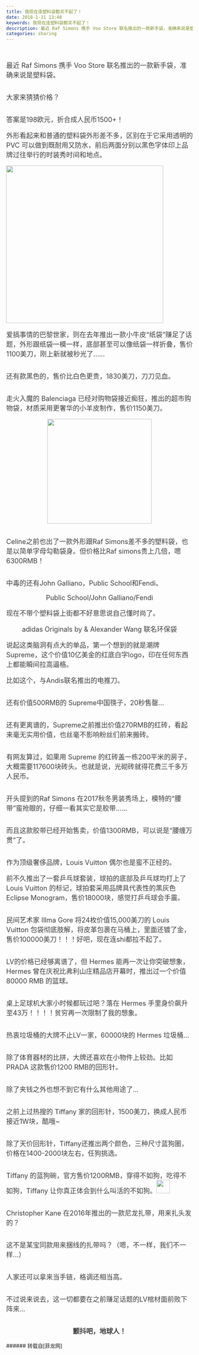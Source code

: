 ```yaml
---
title: 我现在连塑料袋都买不起了！
date: 2018-1-31 13:48
keywords: 我现在连塑料袋都买不起了！
description: 最近 Raf Simons 携手 Voo Store 联名推出的一款新手袋，准确来说是塑料袋。大家来猜猜价格？答案是198欧元，折合成人民币1500+！外形看起来和普通的塑料袋外形差不多，区别在于它采用透明的 PVC 可以做到既耐用又防水，前后两面分别以黑色字体印上品牌过往举行的时装秀时间和地点。爱搞事情的巴黎世家，则在去年推出一款小牛皮“纸袋”赚足了话题，外形跟纸袋一模一样，底部甚至可以像纸袋一样折叠，售价1100美刀，刚上新就被秒光了......还有款黑色的，售价比白色更贵，1830美刀，刀刀见血。走火入魔的 Balenciaga 已经对购物袋接近痴狂，推出的超市购物袋，材质采用更奢华的小羊皮制作，售价1150美刀。Celine之前也出了一款外形跟Raf Simons差不多的塑料袋，也是以简单字母勾勒袋身。但价格比Raf simons贵上几倍，嗯6300RMB！中毒的还有John Galliano，Public School和Fendi。Public School/John Galliano/Fendi现在不带个塑料袋上街都不好意思说自己懂时尚了。adidas Originals by & Alexander Wang 联名环保袋说起这类脑洞有点大的单品，第一个想到的就是潮牌Supreme，这个价值10亿美金的红底白字logo，印在任何东西上都能瞬间拉高逼格。比如这个，与Andis联名推出的电推刀。还有价值500RMB的 Supreme中国筷子，20秒售罄...还有更离谱的，Supreme之前推出价值270RMB的红砖，看起来毫无实用价值，也丝毫不影响粉丝们前来搬砖。有网友算过，如果用 Supreme 的红砖盖一栋200平米的房子，大概需要117600块砖头。也就是说，光砌砖就得花费三千多万人民币。开头提到的Raf Simons 在2017秋冬男装秀场上，模特的“腰带”蛮抢眼的，仔细一看其实它是胶带......而且这款胶带已经开始售卖，价值1300RMB，可以说是“腰缠万贯”了。作为顶级奢侈品牌，Louis Vuitton 偶尔也是蛮不正经的。前不久推出了一套乒乓球套装，球拍的底部及乒乓球均打上了 Louis Vuitton 的标记，球拍套采用品牌具代表性的黑灰色 Eclipse Monogram，售价18000块，感觉打乒乓球会手震。民间艺术家 Illma Gore 将24枚价值15,000美刀的 Louis Vuitton 包袋彻底肢解，将皮革包裹在马桶上，里面还镀了金，售价100000美刀！！！好吧，现在连shi都拉不起了。LV的价格已经够离谱了，但 Hermes 能再一次让你突破想象，Hermes 曾在庆祝比弗利山庄精品店开幕时，推出过一个价值 80000 RMB 的篮球。桌上足球机大家小时候都玩过吧？落在 Hermes 手里身价飙升至43万！！！！贫穷再一次限制了我的想象。热衷垃圾桶的大牌不止LV一家，60000块的 Hermes 垃圾桶...除了体育器材的比拼，大牌还喜欢在小物件上较劲。比如 PRADA 这款售价1200 RMB的回形针。除了夹钱之外也想不到它有什么其他用途了...之前上过热搜的 Tiffany 家的回形针，1500美刀，换成人民币接近1W块，酷哦~除了天价回形针，Tiffany还推出两个颜色，三种尺寸蓝狗圈，价格在1400-2000块左右，任狗挑选。Tiffany 的蓝狗碗，官方售价1200RMB，穿得不如狗，吃得不如狗，Tiffany 让你真正体会到什么叫活的不如狗。Christopher Kane 在2016年推出的一款尼龙扎带，用来扎头发的？这不是某宝同款用来捆线的扎带吗？（嗯，不一样，我们不一样...）人家还可以拿来当手链，格调还相当高。不过说来说去，这一切都要在之前赚足话题的LV棺材面前败下阵来... 颤抖吧，地球人！
categories: sharing
---
```

<td class="t_f" id="postmessage_1127371">

<br/>
<br/>
<div align="left"><font style="color:rgb(62, 62, 62)"><font face="-apple-system-font, &amp;quot"><font style="font-size:18px">最近 Raf Simons 携手 Voo Store 联名推出的一款新手袋，准确来说是塑料袋。<br/>
</font></font></font></div><br/>
<div align="left"><font style="color:rgb(62, 62, 62)"><font face="-apple-system-font, &amp;quot"><font style="font-size:18px"><img alt="" border="0" class="zoom" data-cf-modified-d5aca75c9288f9a19aaf9ea0-="" file="https://mmbiz.qpic.cn/mmbiz_jpg/1SSBJbwTE2ScsVQCoS3orc0uvH1bu9DMicIyrsfbzEUNemVPrWeYPMicKxucOkFULBQiclpXrIG9U3uCdTyCFCECw/640" id="aimg_QcmXF" lazyloadthumb="1" onclick="" onmouseover="" src="https://mmbiz.qpic.cn/mmbiz_jpg/1SSBJbwTE2ScsVQCoS3orc0uvH1bu9DMicIyrsfbzEUNemVPrWeYPMicKxucOkFULBQiclpXrIG9U3uCdTyCFCECw/640"/></font></font></font></div><br/>
<div align="left"><font style="color:rgb(62, 62, 62)"><font face="-apple-system-font, &amp;quot"><font style="font-size:18px">大家来猜猜价格？</font></font></font></div><br/>
<div align="left"><font style="color:rgb(62, 62, 62)"><font face="-apple-system-font, &amp;quot"><font style="font-size:18px"><img alt="" border="0" class="zoom" data-cf-modified-d5aca75c9288f9a19aaf9ea0-="" file="https://mmbiz.qpic.cn/mmbiz_jpg/1SSBJbwTE2ScsVQCoS3orc0uvH1bu9DMyWCHEG8TPJiakIcP83G0MTibucGNMJdq5SxxO4xnBl9AmLH46icEowiaKw/640" id="aimg_ZY5py" lazyloadthumb="1" onclick="" onmouseover="" src="https://mmbiz.qpic.cn/mmbiz_jpg/1SSBJbwTE2ScsVQCoS3orc0uvH1bu9DMyWCHEG8TPJiakIcP83G0MTibucGNMJdq5SxxO4xnBl9AmLH46icEowiaKw/640"/></font></font></font></div><br/>
<div align="left"><font style="color:rgb(62, 62, 62)"><font face="-apple-system-font, &amp;quot"><font style="font-size:18px">答案是198欧元，折合成人民币1500+！</font></font></font></div><br/>
<div align="left"><font style="color:rgb(62, 62, 62)"><font face="-apple-system-font, &amp;quot"><font style="font-size:18px">外形看起来和普通的塑料袋外形差不多，区别在于它采用透明的 PVC 可以做到既耐用又防水，前后两面分别以黑色字体印上品牌过往举行的时装秀时间和地点。</font></font></font></div><br/>
<div align="left"><font style="color:rgb(62, 62, 62)"><font face="-apple-system-font, &amp;quot"><font style="font-size:18px"><img alt="" border="0" class="zoom" data-cf-modified-d5aca75c9288f9a19aaf9ea0-="" file="https://mmbiz.qpic.cn/mmbiz_jpg/1SSBJbwTE2ScsVQCoS3orc0uvH1bu9DMzDBXhY585brEUY1kTibLcFXJyyLcSQ01Z04yScO2jmRQEqxs1RzMib8g/640" height="424" id="aimg_mAYXk" onclick="" onmouseover="" src="https://mmbiz.qpic.cn/mmbiz_jpg/1SSBJbwTE2ScsVQCoS3orc0uvH1bu9DMzDBXhY585brEUY1kTibLcFXJyyLcSQ01Z04yScO2jmRQEqxs1RzMib8g/640"/></font></font></font></div><br/>
<div align="left"><font style="color:rgb(62, 62, 62)"><font face="-apple-system-font, &amp;quot"><font style="font-size:18px">爱搞事情的巴黎世家，则在去年推出一款小牛皮“纸袋”赚足了话题，外形跟纸袋一模一样，底部甚至可以像纸袋一样折叠，售价1100美刀，刚上新就被秒光了......</font></font></font></div><br/>
<div align="left"><font style="color:rgb(62, 62, 62)"><font face="-apple-system-font, &amp;quot"><font style="font-size:18px"><img alt="" border="0" class="zoom" data-cf-modified-d5aca75c9288f9a19aaf9ea0-="" file="https://mmbiz.qpic.cn/mmbiz_jpg/FrhO7DqkzIgdllVlTsCbyfDY04jmiazZZTQ3x4pOQdAPtGGWZ6GWLuI8BU4cOibRYH5GrqeChludFIQfmPmezZlQ/640" id="aimg_rEH2W" lazyloadthumb="1" onclick="" onmouseover="" src="https://mmbiz.qpic.cn/mmbiz_jpg/FrhO7DqkzIgdllVlTsCbyfDY04jmiazZZTQ3x4pOQdAPtGGWZ6GWLuI8BU4cOibRYH5GrqeChludFIQfmPmezZlQ/640"/></font></font></font></div><br/>
<div align="left"><font style="color:rgb(62, 62, 62)"><font face="-apple-system-font, &amp;quot"><font style="font-size:18px">还有款黑色的，售价比白色更贵，1830美刀，刀刀见血。</font></font></font></div><br/>
<div align="center"><font style="color:rgb(62, 62, 62)"><font face="-apple-system-font, &amp;quot"><font style="font-size:18px"><img alt="" border="0" class="zoom" data-cf-modified-d5aca75c9288f9a19aaf9ea0-="" file="https://mmbiz.qpic.cn/mmbiz_jpg/FrhO7DqkzIh8F7kKz3x2f29qvq64BVN7ibgBiaicKyRs3uicVFlPhtKOH0qISZibTZuTDbvEHCNDaV6nxe5XeB2c0SA/640" id="aimg_Unlnz" lazyloadthumb="1" onclick="" onmouseover="" src="https://mmbiz.qpic.cn/mmbiz_jpg/FrhO7DqkzIh8F7kKz3x2f29qvq64BVN7ibgBiaicKyRs3uicVFlPhtKOH0qISZibTZuTDbvEHCNDaV6nxe5XeB2c0SA/640"/></font></font></font></div><br/>
<div align="left"><font style="color:rgb(62, 62, 62)"><font face="-apple-system-font, &amp;quot"><font style="font-size:18px">走火入魔的 Balenciaga 已经对购物袋接近痴狂，推出的超市购物袋，材质采用更奢华的小羊皮制作，售价1150美刀。</font></font></font></div><br/>
<div align="center"><font style="color:rgb(62, 62, 62)"><font face="-apple-system-font, &amp;quot"><font style="font-size:18px"><img alt="" border="0" class="zoom" data-cf-modified-d5aca75c9288f9a19aaf9ea0-="" file="https://mmbiz.qpic.cn/mmbiz_jpg/1SSBJbwTE2ScsVQCoS3orc0uvH1bu9DMEV6V8mVib0FdMprpOszz8qNUIyibkibVvFxNrMNGYCzcZMSDtRIzAT9jA/640" height="282" id="aimg_fV2zp" onclick="" onmouseover="" src="https://mmbiz.qpic.cn/mmbiz_jpg/1SSBJbwTE2ScsVQCoS3orc0uvH1bu9DMEV6V8mVib0FdMprpOszz8qNUIyibkibVvFxNrMNGYCzcZMSDtRIzAT9jA/640"/></font></font></font></div><br/>
<div align="left"><font style="color:rgb(62, 62, 62)"><font face="-apple-system-font, &amp;quot"><font style="font-size:18px"><img alt="" border="0" class="zoom" data-cf-modified-d5aca75c9288f9a19aaf9ea0-="" file="https://mmbiz.qpic.cn/mmbiz_jpg/1SSBJbwTE2ScsVQCoS3orc0uvH1bu9DMcE6ReIRZk3fiaeD7cbvjInZtMTtRcZUhS8vJD5suMTTty8SLqxexkrQ/640" id="aimg_t4hFn" lazyloadthumb="1" onclick="" onmouseover="" src="https://mmbiz.qpic.cn/mmbiz_jpg/1SSBJbwTE2ScsVQCoS3orc0uvH1bu9DMcE6ReIRZk3fiaeD7cbvjInZtMTtRcZUhS8vJD5suMTTty8SLqxexkrQ/640"/></font></font></font></div><br/>
<div align="left"><font style="color:rgb(62, 62, 62)"><font face="-apple-system-font, &amp;quot"><font style="font-size:18px">Celine之前也出了一款外形跟Raf Simons差不多的塑料袋，也是以简单字母勾勒袋身。但价格比Raf simons贵上几倍，嗯6300RMB！</font></font></font></div><br/>
<div align="left"><font style="color:rgb(62, 62, 62)"><font face="-apple-system-font, &amp;quot"><font style="font-size:18px"><img alt="" border="0" class="zoom" data-cf-modified-d5aca75c9288f9a19aaf9ea0-="" file="https://mmbiz.qpic.cn/mmbiz_jpg/FrhO7DqkzIh8F7kKz3x2f29qvq64BVN7MwkHzXibdy56sB2YeQlgibAAtHRlbZY8D6cpeVHs6gMOBAxZGZeYQuBA/0?wx_fmt=jpeg" id="aimg_v303C" lazyloadthumb="1" onclick="" onmouseover="" src="https://mmbiz.qpic.cn/mmbiz_jpg/FrhO7DqkzIh8F7kKz3x2f29qvq64BVN7MwkHzXibdy56sB2YeQlgibAAtHRlbZY8D6cpeVHs6gMOBAxZGZeYQuBA/0?wx_fmt=jpeg"/></font></font></font></div><br/>
<div align="left"><font style="color:rgb(62, 62, 62)"><font face="-apple-system-font, &amp;quot"><font style="font-size:18px">中毒的还有John Galliano，Public School和Fendi。</font></font></font></div><br/>
<div align="left"><font style="color:rgb(62, 62, 62)"><font face="-apple-system-font, &amp;quot"><font style="font-size:18px"><img alt="" border="0" class="zoom" data-cf-modified-d5aca75c9288f9a19aaf9ea0-="" file="https://mmbiz.qpic.cn/mmbiz_jpg/FrhO7DqkzIjoEqQSwGOE9QGaPiaJFuGLxWowrA1ANVaiboPJjWCF7F0GQSOJjmnWt0MsLZl55VmrGwibsOdFHnpEg/640" id="aimg_d7OZa" lazyloadthumb="1" onclick="" onmouseover="" src="https://mmbiz.qpic.cn/mmbiz_jpg/FrhO7DqkzIjoEqQSwGOE9QGaPiaJFuGLxWowrA1ANVaiboPJjWCF7F0GQSOJjmnWt0MsLZl55VmrGwibsOdFHnpEg/640"/></font></font></font></div><div align="center"><font style="color:rgb(62, 62, 62)"><font face="-apple-system-font, &amp;quot"><font style="font-size:18px">Public School/John Galliano/Fendi</font></font></font></div><br/>
<div align="left"><font style="color:rgb(62, 62, 62)"><font face="-apple-system-font, &amp;quot"><font style="font-size:18px">现在不带个塑料袋上街都不好意思说自己懂时尚了。</font></font></font></div><br/>
<div align="left"><font style="color:rgb(62, 62, 62)"><font face="-apple-system-font, &amp;quot"><font style="font-size:18px"><img alt="" border="0" class="zoom" data-cf-modified-d5aca75c9288f9a19aaf9ea0-="" file="https://mmbiz.qpic.cn/mmbiz_jpg/1SSBJbwTE2ScsVQCoS3orc0uvH1bu9DMNW9bicKYuU7naLwEf73TKDl6ssPtNB7BWzOuATahP4T4RUsPjpQrodg/640" id="aimg_G45sP" lazyloadthumb="1" onclick="" onmouseover="" src="https://mmbiz.qpic.cn/mmbiz_jpg/1SSBJbwTE2ScsVQCoS3orc0uvH1bu9DMNW9bicKYuU7naLwEf73TKDl6ssPtNB7BWzOuATahP4T4RUsPjpQrodg/640"/></font></font></font></div><div align="left"><font style="color:rgb(62, 62, 62)"><font face="-apple-system-font, &amp;quot"><font style="font-size:18px"><img alt="" border="0" class="zoom" data-cf-modified-d5aca75c9288f9a19aaf9ea0-="" file="https://mmbiz.qpic.cn/mmbiz_jpg/1SSBJbwTE2ScsVQCoS3orc0uvH1bu9DMZpVia47Fs2OTicIrU0u1gL1NQfEVVKYpqCKoZdKIM8MF1LAj45WpkibVA/640" id="aimg_sM8p6" lazyloadthumb="1" onclick="" onmouseover="" src="https://mmbiz.qpic.cn/mmbiz_jpg/1SSBJbwTE2ScsVQCoS3orc0uvH1bu9DMZpVia47Fs2OTicIrU0u1gL1NQfEVVKYpqCKoZdKIM8MF1LAj45WpkibVA/640"/></font></font></font></div><div align="center"><font style="color:rgb(62, 62, 62)"><font face="-apple-system-font, &amp;quot"><font style="font-size:18px">adidas Originals by &amp; Alexander Wang 联名环保袋</font></font></font></div><br/>
<div align="left"><font style="color:rgb(62, 62, 62)"><font face="-apple-system-font, &amp;quot"><font style="font-size:18px">说起这类脑洞有点大的单品，第一个想到的就是潮牌Supreme，这个价值10亿美金的红底白字logo，印在任何东西上都能瞬间拉高逼格。</font></font></font></div><br/>
<div align="left"><font style="color:rgb(62, 62, 62)"><font face="-apple-system-font, &amp;quot"><font style="font-size:18px">比如这个，与Andis联名推出的电推刀。</font></font></font></div><br/>
<div align="left"><font style="color:rgb(62, 62, 62)"><font face="-apple-system-font, &amp;quot"><font style="font-size:18px"><img alt="" border="0" class="zoom" data-cf-modified-d5aca75c9288f9a19aaf9ea0-="" file="https://mmbiz.qpic.cn/mmbiz_jpg/FrhO7DqkzIgdllVlTsCbyfDY04jmiazZZJ89PB6ic0l1wMqNKP9icVf0sCLR8flOUmyNRuibLeKEicdRWh3JYZR0F4w/640" id="aimg_tdFqi" lazyloadthumb="1" onclick="" onmouseover="" src="https://mmbiz.qpic.cn/mmbiz_jpg/FrhO7DqkzIgdllVlTsCbyfDY04jmiazZZJ89PB6ic0l1wMqNKP9icVf0sCLR8flOUmyNRuibLeKEicdRWh3JYZR0F4w/640"/></font></font></font></div><br/>
<div align="left"><font style="color:rgb(62, 62, 62)"><font face="-apple-system-font, &amp;quot"><font style="font-size:18px">还有价值500RMB的 Supreme中国筷子，20秒售罄...</font></font></font></div><br/>
<div align="center"><font style="color:rgb(62, 62, 62)"><font face="-apple-system-font, &amp;quot"><font style="font-size:18px"><img alt="" border="0" class="zoom" data-cf-modified-d5aca75c9288f9a19aaf9ea0-="" file="https://mmbiz.qpic.cn/mmbiz_jpg/FrhO7DqkzIgdllVlTsCbyfDY04jmiazZZT2jIcpA8cRLwUY6ylj9yTssJ2wE8hSJB0TrJO0dABMTZsJ1MxMcYIw/640" id="aimg_kynyB" lazyloadthumb="1" onclick="" onmouseover="" src="https://mmbiz.qpic.cn/mmbiz_jpg/FrhO7DqkzIgdllVlTsCbyfDY04jmiazZZT2jIcpA8cRLwUY6ylj9yTssJ2wE8hSJB0TrJO0dABMTZsJ1MxMcYIw/640"/></font></font></font></div><br/>
<div align="left"><font style="color:rgb(62, 62, 62)"><font face="-apple-system-font, &amp;quot"><font style="font-size:18px">还有更离谱的，Supreme之前推出价值270RMB的红砖，看起来毫无实用价值，也丝毫不影响粉丝们前来搬砖。</font></font></font></div><br/>
<div align="left"><font style="color:rgb(62, 62, 62)"><font face="-apple-system-font, &amp;quot"><font style="font-size:18px"><img alt="" border="0" class="zoom" data-cf-modified-d5aca75c9288f9a19aaf9ea0-="" file="https://mmbiz.qpic.cn/mmbiz_jpg/FrhO7DqkzIjoEqQSwGOE9QGaPiaJFuGLxice63I8GNuQjibpBw8uxZLZ0as5EQNI1135Kjk0V7sAXecoOUhy2QiaGw/640" id="aimg_rtbh7" lazyloadthumb="1" onclick="" onmouseover="" src="https://mmbiz.qpic.cn/mmbiz_jpg/FrhO7DqkzIjoEqQSwGOE9QGaPiaJFuGLxice63I8GNuQjibpBw8uxZLZ0as5EQNI1135Kjk0V7sAXecoOUhy2QiaGw/640"/></font></font></font></div><br/>
<div align="left"><font style="color:rgb(62, 62, 62)"><font face="-apple-system-font, &amp;quot"><font style="font-size:18px">有网友算过，如果用 Supreme 的红砖盖一栋200平米的房子，大概需要117600块砖头。也就是说，光砌砖就得花费三千多万人民币。</font></font></font></div><br/>
<div align="left"><font style="color:rgb(62, 62, 62)"><font face="-apple-system-font, &amp;quot"><font style="font-size:18px"><img alt="" border="0" class="zoom" data-cf-modified-d5aca75c9288f9a19aaf9ea0-="" file="https://mmbiz.qpic.cn/mmbiz_gif/1SSBJbwTE2ScsVQCoS3orc0uvH1bu9DMQ7FVShnn4HQjoJY3PZptIQc8ta6OhV4GMGS9GeSHT4flMwDlia6Vcuw/640" id="aimg_XP99R" lazyloadthumb="1" onclick="" onmouseover="" src="https://mmbiz.qpic.cn/mmbiz_gif/1SSBJbwTE2ScsVQCoS3orc0uvH1bu9DMQ7FVShnn4HQjoJY3PZptIQc8ta6OhV4GMGS9GeSHT4flMwDlia6Vcuw/640"/></font></font></font></div><br/>
<div align="left"><font style="color:rgb(62, 62, 62)"><font face="-apple-system-font, &amp;quot"><font style="font-size:18px">开头提到的Raf Simons 在2017秋冬男装秀场上，模特的“腰带”蛮抢眼的，仔细一看其实它是胶带......</font></font></font></div><br/>
<div align="left"><font style="color:rgb(62, 62, 62)"><font face="-apple-system-font, &amp;quot"><font style="font-size:18px"><img alt="" border="0" class="zoom" data-cf-modified-d5aca75c9288f9a19aaf9ea0-="" file="https://mmbiz.qpic.cn/mmbiz_jpg/FrhO7DqkzIjoEqQSwGOE9QGaPiaJFuGLxQ9pzRNS6RX3k0p6D1XC44vhXTziaaDr1MhT2wtvzftTzBPCYjtEHCwA/640" id="aimg_vR8Ut" lazyloadthumb="1" onclick="" onmouseover="" src="https://mmbiz.qpic.cn/mmbiz_jpg/FrhO7DqkzIjoEqQSwGOE9QGaPiaJFuGLxQ9pzRNS6RX3k0p6D1XC44vhXTziaaDr1MhT2wtvzftTzBPCYjtEHCwA/640"/></font></font></font></div><div align="left"><font style="color:rgb(62, 62, 62)"><font face="-apple-system-font, &amp;quot"><font style="font-size:18px"><img alt="" border="0" class="zoom" data-cf-modified-d5aca75c9288f9a19aaf9ea0-="" file="https://mmbiz.qpic.cn/mmbiz_jpg/FrhO7DqkzIjoEqQSwGOE9QGaPiaJFuGLxiacQCoWC0rI2WcBD1xBRGr2ruYuf57jBrHNvveIQxPKeA5wb74Dsmhw/640" id="aimg_InN7N" lazyloadthumb="1" onclick="" onmouseover="" src="https://mmbiz.qpic.cn/mmbiz_jpg/FrhO7DqkzIjoEqQSwGOE9QGaPiaJFuGLxiacQCoWC0rI2WcBD1xBRGr2ruYuf57jBrHNvveIQxPKeA5wb74Dsmhw/640"/></font></font></font></div><br/>
<div align="left"><font style="color:rgb(62, 62, 62)"><font face="-apple-system-font, &amp;quot"><font style="font-size:18px">而且这款胶带已经开始售卖，价值1300RMB，可以说是“腰缠万贯”了。</font></font></font></div><br/>
<div align="center"><font style="color:rgb(62, 62, 62)"><font face="-apple-system-font, &amp;quot"><font style="font-size:18px"><img alt="" border="0" class="zoom" data-cf-modified-d5aca75c9288f9a19aaf9ea0-="" file="https://mmbiz.qpic.cn/mmbiz_jpg/FrhO7DqkzIjoEqQSwGOE9QGaPiaJFuGLxm8TfGk70eEOuYyABThbSjvNB1dlC5hr68iaagsPzWt4Pk1z2Bic6egcQ/640" id="aimg_qGI7n" lazyloadthumb="1" onclick="" onmouseover="" src="https://mmbiz.qpic.cn/mmbiz_jpg/FrhO7DqkzIjoEqQSwGOE9QGaPiaJFuGLxm8TfGk70eEOuYyABThbSjvNB1dlC5hr68iaagsPzWt4Pk1z2Bic6egcQ/640"/></font></font></font></div><br/>
<div align="left"><font style="color:rgb(62, 62, 62)"><font face="-apple-system-font, &amp;quot"><font style="font-size:18px">作为顶级奢侈品牌，Louis Vuitton 偶尔也是蛮不正经的。</font></font></font></div><br/>
<div align="left"><font style="color:rgb(62, 62, 62)"><font face="-apple-system-font, &amp;quot"><font style="font-size:18px">前不久推出了一套乒乓球套装，球拍的底部及乒乓球均打上了 Louis Vuitton 的标记，球拍套采用品牌具代表性的黑灰色 Eclipse Monogram，售价18000块，感觉打乒乓球会手震。</font></font></font></div><br/>
<div align="left"><font style="color:rgb(62, 62, 62)"><font face="-apple-system-font, &amp;quot"><font style="font-size:18px"><img alt="" border="0" class="zoom" data-cf-modified-d5aca75c9288f9a19aaf9ea0-="" file="https://mmbiz.qpic.cn/mmbiz_jpg/FrhO7DqkzIjoEqQSwGOE9QGaPiaJFuGLxUqjRF1Vsn4MqmwlsJnz4RW8SV4Ak2lcQEXDx3YbZy5qgBrN1LLLm7Q/640" id="aimg_clh69" lazyloadthumb="1" onclick="" onmouseover="" src="https://mmbiz.qpic.cn/mmbiz_jpg/FrhO7DqkzIjoEqQSwGOE9QGaPiaJFuGLxUqjRF1Vsn4MqmwlsJnz4RW8SV4Ak2lcQEXDx3YbZy5qgBrN1LLLm7Q/640"/></font></font></font></div><br/>
<div align="left"><font style="color:rgb(62, 62, 62)"><font face="-apple-system-font, &amp;quot"><font style="font-size:18px">民间艺术家 Illma Gore 将24枚价值15,000美刀的 Louis Vuitton 包袋彻底肢解，将皮革包裹在马桶上，里面还镀了金，售价100000美刀！！！好吧，现在连shi都拉不起了。</font></font></font></div><br/>
<div align="left"><font style="color:rgb(62, 62, 62)"><font face="-apple-system-font, &amp;quot"><font style="font-size:18px"><img alt="" border="0" class="zoom" data-cf-modified-d5aca75c9288f9a19aaf9ea0-="" file="https://mmbiz.qpic.cn/mmbiz_png/FrhO7DqkzIjoEqQSwGOE9QGaPiaJFuGLxoiaFXffeUEibm9cpl8QVXFgl7icqhgEiaDBklmd8WaPYYkgiawDGgM248GQ/640" id="aimg_fF7z5" lazyloadthumb="1" onclick="" onmouseover="" src="https://mmbiz.qpic.cn/mmbiz_png/FrhO7DqkzIjoEqQSwGOE9QGaPiaJFuGLxoiaFXffeUEibm9cpl8QVXFgl7icqhgEiaDBklmd8WaPYYkgiawDGgM248GQ/640"/></font></font></font></div><br/>
<div align="left"><font style="color:rgb(62, 62, 62)"><font face="-apple-system-font, &amp;quot"><font style="font-size:18px">LV的价格已经够离谱了，但 Hermes 能再一次让你突破想象，Hermes 曾在庆祝比弗利山庄精品店开幕时，推出过一个价值 80000 RMB 的篮球。</font></font></font></div><br/>
<div align="left"><font style="color:rgb(62, 62, 62)"><font face="-apple-system-font, &amp;quot"><font style="font-size:18px"><img alt="" border="0" class="zoom" data-cf-modified-d5aca75c9288f9a19aaf9ea0-="" file="https://mmbiz.qpic.cn/mmbiz_jpg/FrhO7DqkzIjoEqQSwGOE9QGaPiaJFuGLx3wATQSkglWiatyezlxUicTqJsdsia8sHUJQLCKWBmo9JXLFxzOty7VJ2g/640" id="aimg_Qkuu1" lazyloadthumb="1" onclick="" onmouseover="" src="https://mmbiz.qpic.cn/mmbiz_jpg/FrhO7DqkzIjoEqQSwGOE9QGaPiaJFuGLx3wATQSkglWiatyezlxUicTqJsdsia8sHUJQLCKWBmo9JXLFxzOty7VJ2g/640"/></font></font></font></div><br/>
<div align="left"><font style="color:rgb(62, 62, 62)"><font face="-apple-system-font, &amp;quot"><font style="font-size:18px">桌上足球机大家小时候都玩过吧？落在 Hermes 手里身价飙升至43万！！！！贫穷再一次限制了我的想象。</font></font></font></div><br/>
<div align="left"><font style="color:rgb(62, 62, 62)"><font face="-apple-system-font, &amp;quot"><font style="font-size:18px"><img alt="" border="0" class="zoom" data-cf-modified-d5aca75c9288f9a19aaf9ea0-="" file="https://mmbiz.qpic.cn/mmbiz_jpg/FrhO7DqkzIjoEqQSwGOE9QGaPiaJFuGLx6l4H0kJiagiaSYOXWXL9W2qRBZRRWCwAJaD5yiatPtMVibPH1sSExDMJnQ/640" id="aimg_EMR66" lazyloadthumb="1" onclick="" onmouseover="" src="https://mmbiz.qpic.cn/mmbiz_jpg/FrhO7DqkzIjoEqQSwGOE9QGaPiaJFuGLx6l4H0kJiagiaSYOXWXL9W2qRBZRRWCwAJaD5yiatPtMVibPH1sSExDMJnQ/640"/></font></font></font></div><br/>
<div align="left"><font style="color:rgb(62, 62, 62)"><font face="-apple-system-font, &amp;quot"><font style="font-size:18px">热衷垃圾桶的大牌不止LV一家，60000块的 Hermes 垃圾桶...</font></font></font></div><br/>
<div align="left"><font style="color:rgb(62, 62, 62)"><font face="-apple-system-font, &amp;quot"><font style="font-size:18px"><img alt="" border="0" class="zoom" data-cf-modified-d5aca75c9288f9a19aaf9ea0-="" file="https://mmbiz.qpic.cn/mmbiz_jpg/FrhO7DqkzIjoEqQSwGOE9QGaPiaJFuGLxbwsTBJat8poW2h4brsfTg8zicnxfOLfCKCavAibPAxu2L76nuczaX4vw/0?wx_fmt=jpeg" id="aimg_R8YA3" lazyloadthumb="1" onclick="" onmouseover="" src="https://mmbiz.qpic.cn/mmbiz_jpg/FrhO7DqkzIjoEqQSwGOE9QGaPiaJFuGLxbwsTBJat8poW2h4brsfTg8zicnxfOLfCKCavAibPAxu2L76nuczaX4vw/0?wx_fmt=jpeg"/></font></font></font></div><br/>
<div align="left"><font style="color:rgb(62, 62, 62)"><font face="-apple-system-font, &amp;quot"><font style="font-size:18px">除了体育器材的比拼，大牌还喜欢在小物件上较劲。比如 PRADA 这款售价1200 RMB的回形针。</font></font></font></div><br/>
<div align="left"><font style="color:rgb(62, 62, 62)"><font face="-apple-system-font, &amp;quot"><font style="font-size:18px"><img alt="" border="0" class="zoom" data-cf-modified-d5aca75c9288f9a19aaf9ea0-="" file="https://mmbiz.qpic.cn/mmbiz_jpg/FrhO7DqkzIjoEqQSwGOE9QGaPiaJFuGLxzKF3icpww6PGjFsghQicHo4qn81ymGNjZFHAtUEM2wiaGYsQcnzmSocgQ/640" id="aimg_jmm45" lazyloadthumb="1" onclick="" onmouseover="" src="https://mmbiz.qpic.cn/mmbiz_jpg/FrhO7DqkzIjoEqQSwGOE9QGaPiaJFuGLxzKF3icpww6PGjFsghQicHo4qn81ymGNjZFHAtUEM2wiaGYsQcnzmSocgQ/640"/></font></font></font></div><br/>
<div align="left"><font style="color:rgb(62, 62, 62)"><font face="-apple-system-font, &amp;quot"><font style="font-size:18px">除了夹钱之外也想不到它有什么其他用途了...</font></font></font></div><br/>
<div align="left"><font style="color:rgb(62, 62, 62)"><font face="-apple-system-font, &amp;quot"><font style="font-size:18px"><img alt="" border="0" class="zoom" data-cf-modified-d5aca75c9288f9a19aaf9ea0-="" file="https://mmbiz.qpic.cn/mmbiz_jpg/FrhO7DqkzIjoEqQSwGOE9QGaPiaJFuGLx1G1aGD3nicN6hU2fEerib5gx8EL2WtyHW9VAlDTpKMTr5hk9j5whz4GQ/640" id="aimg_xjk11" lazyloadthumb="1" onclick="" onmouseover="" src="https://mmbiz.qpic.cn/mmbiz_jpg/FrhO7DqkzIjoEqQSwGOE9QGaPiaJFuGLx1G1aGD3nicN6hU2fEerib5gx8EL2WtyHW9VAlDTpKMTr5hk9j5whz4GQ/640"/></font></font></font></div><br/>
<div align="left"><font style="color:rgb(62, 62, 62)"><font face="-apple-system-font, &amp;quot"><font style="font-size:18px">之前上过热搜的 Tiffany 家的回形针，1500美刀，换成人民币接近1W块，酷哦~</font></font></font></div><br/>
<div align="left"><font style="color:rgb(62, 62, 62)"><font face="-apple-system-font, &amp;quot"><font style="font-size:18px"><img alt="" border="0" class="zoom" data-cf-modified-d5aca75c9288f9a19aaf9ea0-="" file="https://mmbiz.qpic.cn/mmbiz_jpg/FrhO7DqkzIgEVibOePjmmmlKGhkLvRQdBmPicANXFwywhr45DR6sw5XqdLkBJIpe5fJibicp8tSSDVNvGw0uqfj4qg/640" id="aimg_vzWmN" lazyloadthumb="1" onclick="" onmouseover="" src="https://mmbiz.qpic.cn/mmbiz_jpg/FrhO7DqkzIgEVibOePjmmmlKGhkLvRQdBmPicANXFwywhr45DR6sw5XqdLkBJIpe5fJibicp8tSSDVNvGw0uqfj4qg/640"/></font></font></font></div><br/>
<div align="left"><font style="color:rgb(62, 62, 62)"><font face="-apple-system-font, &amp;quot"><font style="font-size:18px">除了天价回形针，Tiffany还推出两个颜色，三种尺寸蓝狗圈，价格在1400-2000块左右，任狗挑选。</font></font></font></div><br/>
<div align="left"><font style="color:rgb(62, 62, 62)"><font face="-apple-system-font, &amp;quot"><font style="font-size:18px"><img alt="" border="0" class="zoom" data-cf-modified-d5aca75c9288f9a19aaf9ea0-="" file="https://mmbiz.qpic.cn/mmbiz_gif/FrhO7DqkzIgEVibOePjmmmlKGhkLvRQdBoRWbbaxE1qTbMrwPjoBNhDEE8QWgF4iaUOdcUMyDECIqCFvGezSgvsA/640" id="aimg_o38D4" lazyloadthumb="1" onclick="" onmouseover="" src="https://mmbiz.qpic.cn/mmbiz_gif/FrhO7DqkzIgEVibOePjmmmlKGhkLvRQdBoRWbbaxE1qTbMrwPjoBNhDEE8QWgF4iaUOdcUMyDECIqCFvGezSgvsA/640"/></font></font></font></div><div align="left"><font style="color:rgb(62, 62, 62)"><font face="-apple-system-font, &amp;quot"><font style="font-size:18px"><img alt="" border="0" class="zoom" data-cf-modified-d5aca75c9288f9a19aaf9ea0-="" file="https://mmbiz.qpic.cn/mmbiz_jpg/FrhO7DqkzIgEVibOePjmmmlKGhkLvRQdBib5iassKJ1LZic8ia3czbibcyQm3rFqVlIfoW5kvy7xC4cSLEfMWg0ULhsg/640" id="aimg_gGuju" lazyloadthumb="1" onclick="" onmouseover="" src="https://mmbiz.qpic.cn/mmbiz_jpg/FrhO7DqkzIgEVibOePjmmmlKGhkLvRQdBib5iassKJ1LZic8ia3czbibcyQm3rFqVlIfoW5kvy7xC4cSLEfMWg0ULhsg/640"/></font></font></font></div><br/>
<div align="left"><font style="color:rgb(62, 62, 62)"><font face="-apple-system-font, &amp;quot"><font style="font-size:18px">Tiffany 的蓝狗碗，官方售价1200RMB，穿得不如狗，吃得不如狗，Tiffany 让你真正体会到什么叫活的不如狗。<img alt="" border="0" class="zoom" data-cf-modified-d5aca75c9288f9a19aaf9ea0-="" file="http://mmbiz.qpic.cn/mmbiz_jpg/US10Gcd0tQEBNhn1uHVbVL9604SySChCia0kFWBNdeqmn1P6STZZ5UNPicgiaFD9oJ3JsF6PDcSPr5Ws9Zn4fGTmw/640?" height="36" id="aimg_ppHm2" onclick="" onmouseover="" src="http://mmbiz.qpic.cn/mmbiz_jpg/US10Gcd0tQEBNhn1uHVbVL9604SySChCia0kFWBNdeqmn1P6STZZ5UNPicgiaFD9oJ3JsF6PDcSPr5Ws9Zn4fGTmw/640?"/></font></font></font></div><br/>
<div align="center"><font style="color:rgb(62, 62, 62)"><font face="-apple-system-font, &amp;quot"><font style="font-size:18px"><img alt="" border="0" class="zoom" data-cf-modified-d5aca75c9288f9a19aaf9ea0-="" file="https://mmbiz.qpic.cn/mmbiz_jpg/FrhO7DqkzIgEVibOePjmmmlKGhkLvRQdBEhrdzLphBvFSnJV1Obd2x2UCPVXttSc7iaXpJB7tGxzzeaibwP1Q5BQw/0?wx_fmt=jpeg" id="aimg_dTeMv" lazyloadthumb="1" onclick="" onmouseover="" src="https://mmbiz.qpic.cn/mmbiz_jpg/FrhO7DqkzIgEVibOePjmmmlKGhkLvRQdBEhrdzLphBvFSnJV1Obd2x2UCPVXttSc7iaXpJB7tGxzzeaibwP1Q5BQw/0?wx_fmt=jpeg"/></font></font></font></div><br/>
<div align="left"><font style="color:rgb(62, 62, 62)"><font face="-apple-system-font, &amp;quot"><font style="font-size:18px">Christopher Kane 在2016年推出的一款尼龙扎带，用来扎头发的？<br/>
</font></font></font></div><br/>
<div align="left"><font style="color:rgb(62, 62, 62)"><font face="-apple-system-font, &amp;quot"><font style="font-size:18px"><img alt="" border="0" class="zoom" data-cf-modified-d5aca75c9288f9a19aaf9ea0-="" file="https://mmbiz.qpic.cn/mmbiz_jpg/FrhO7DqkzIgEVibOePjmmmlKGhkLvRQdB7mqLCNoxndk1CuLdxibRcCiawXMutnfAXwsmciaKJqbKcUrXqBwic5aBPw/640" id="aimg_X4R0r" lazyloadthumb="1" onclick="" onmouseover="" src="https://mmbiz.qpic.cn/mmbiz_jpg/FrhO7DqkzIgEVibOePjmmmlKGhkLvRQdB7mqLCNoxndk1CuLdxibRcCiawXMutnfAXwsmciaKJqbKcUrXqBwic5aBPw/640"/></font></font></font></div><br/>
<div align="left"><font style="color:rgb(62, 62, 62)"><font face="-apple-system-font, &amp;quot"><font style="font-size:18px">这不是某宝同款用来捆线的扎带吗？（嗯，不一样，我们不一样...）</font></font></font></div><br/>
<div align="left"><font style="color:rgb(62, 62, 62)"><font face="-apple-system-font, &amp;quot"><font style="font-size:18px"><img alt="" border="0" class="zoom" data-cf-modified-d5aca75c9288f9a19aaf9ea0-="" file="https://mmbiz.qpic.cn/mmbiz_png/1SSBJbwTE2ScsVQCoS3orc0uvH1bu9DMr8DiaTaMYD6nILGqAGubcJXcmf3B3ttSOJd4yExkpr7TNicocmCKUrOA/640" id="aimg_dy08S" lazyloadthumb="1" onclick="" onmouseover="" src="https://mmbiz.qpic.cn/mmbiz_png/1SSBJbwTE2ScsVQCoS3orc0uvH1bu9DMr8DiaTaMYD6nILGqAGubcJXcmf3B3ttSOJd4yExkpr7TNicocmCKUrOA/640"/></font></font></font></div><br/>
<div align="left"><font style="color:rgb(62, 62, 62)"><font face="-apple-system-font, &amp;quot"><font style="font-size:18px">人家还可以拿来当手链，格调还相当高。</font></font></font></div><br/>
<div align="left"><font style="color:rgb(62, 62, 62)"><font face="-apple-system-font, &amp;quot"><font style="font-size:18px"><img alt="" border="0" class="zoom" data-cf-modified-d5aca75c9288f9a19aaf9ea0-="" file="https://mmbiz.qpic.cn/mmbiz_jpg/FrhO7DqkzIgEVibOePjmmmlKGhkLvRQdB7RIocibibqo3KF23teBE7pubPZTCmFe4gm8UlohClQ0ia7yawI91fOpEQ/640" id="aimg_YKQ8L" lazyloadthumb="1" onclick="" onmouseover="" src="https://mmbiz.qpic.cn/mmbiz_jpg/FrhO7DqkzIgEVibOePjmmmlKGhkLvRQdB7RIocibibqo3KF23teBE7pubPZTCmFe4gm8UlohClQ0ia7yawI91fOpEQ/640"/></font></font></font></div><br/>
<div align="left"><font style="color:rgb(62, 62, 62)"><font face="-apple-system-font, &amp;quot"><font style="font-size:18px">不过说来说去，这一切都要在之前赚足话题的LV棺材面前败下阵来...<br/>
</font></font></font></div><br/>
<div align="left"><font style="color:rgb(62, 62, 62)"><font face="-apple-system-font, &amp;quot"><font style="font-size:18px"><img alt="" border="0" class="zoom" data-cf-modified-d5aca75c9288f9a19aaf9ea0-="" file="https://mmbiz.qpic.cn/mmbiz_jpg/FrhO7DqkzIgEVibOePjmmmlKGhkLvRQdB7Baib5lRM1WniavYBLxcS7kMSM7qw5Kia9YdcIbYNxXib0Q31Laq2ZS85A/640" id="aimg_s1h35" lazyloadthumb="1" onclick="" onmouseover="" src="https://mmbiz.qpic.cn/mmbiz_jpg/FrhO7DqkzIgEVibOePjmmmlKGhkLvRQdB7Baib5lRM1WniavYBLxcS7kMSM7qw5Kia9YdcIbYNxXib0Q31Laq2ZS85A/640"/></font></font></font></div><br/>
<div align="center"><font style="color:rgb(62, 62, 62)"><font face="-apple-system-font, &amp;quot"><font style="font-size:18px"><strong> 颤抖吧，地球人！</strong></font></font></font></div><br/>
</td>
###### 转载自[菲龙网]